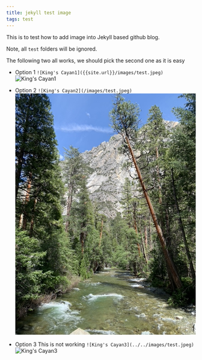 ```yaml
---
title: jekyll test image
tags: test
---
```


This is to test how to add image into Jekyll based github blog.

Note, all `test` folders will be ignored. 

The following two all works, we should pick the second one as it is easy
- Option 1
`![King's Cayan1]({{site.url}}/images/test.jpeg)`
![King's Cayan1]({{site.url}}/images/test.jpeg)

- Option 2
`![King's Cayan2](/images/test.jpeg)`
![King's Cayan2](/images/test.jpeg)

- Option 3
This is not working
`![King's Cayan3](../../images/test.jpeg)`
![King's Cayan3](../../images/test.jpeg)